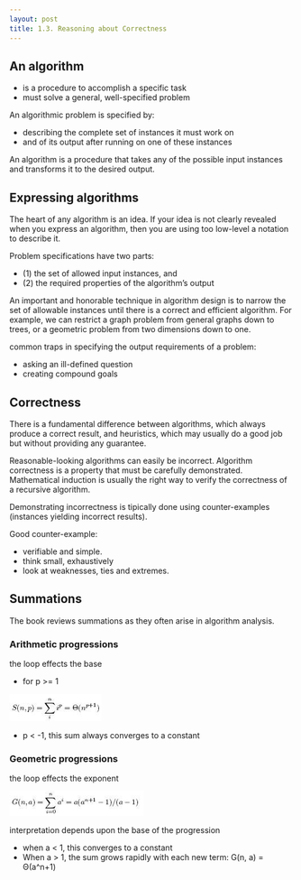 ```yaml
---
layout: post
title: 1.3. Reasoning about Correctness
---
```


## An algorithm

* is a procedure to accomplish a specific task
* must solve a general, well-specified problem

An algorithmic problem is specified by:

* describing the complete set of instances it must work on
* and of its output after running on one of these instances

An algorithm is a procedure that takes any of the possible input instances and transforms it to the desired output.

## Expressing algorithms

The heart of any algorithm is an idea. If your idea is not clearly revealed when you express an algorithm, then you are using too low-level a notation to describe it.

Problem specifications have two parts:

* (1) the set of allowed input instances, and
* (2) the required properties of the algorithm’s output

An important and honorable technique in algorithm design is to narrow the set of allowable instances until there is a correct and efficient algorithm. For example, we can restrict a graph problem from general graphs down to trees, or a geometric problem from two dimensions down to one.

common traps in specifying the output requirements of a problem:

* asking an ill-defined question
* creating compound goals

## Correctness

There is a fundamental difference between algorithms, which always produce a correct result, and heuristics, which may usually do a good job but without providing any guarantee.

Reasonable-looking algorithms can easily be incorrect. Algorithm correctness is a property that must be carefully demonstrated. Mathematical induction is usually the right way to verify the correctness of a recursive algorithm.

Demonstrating incorrectness is tipically done using counter-examples (instances yielding incorrect results).

Good counter-example:

* verifiable and simple.
* think small, exhaustively
* look at weaknesses, ties and extremes.

## Summations

The book reviews summations as they often arise in algorithm analysis.

### Arithmetic progressions

the loop effects the base

* for p >= 1

![image](images/1.3-arithmetic_progressions.jpg)

* p < -1, this sum always converges to a constant

### Geometric progressions

the loop effects the exponent

![image](images/1.3-geometric_progressions.jpg)

interpretation depends upon the base of the progression

* when a < 1, this converges to a constant
* When a > 1, the sum grows rapidly with each new term: G(n, a) = &Theta;(a^n+1)
